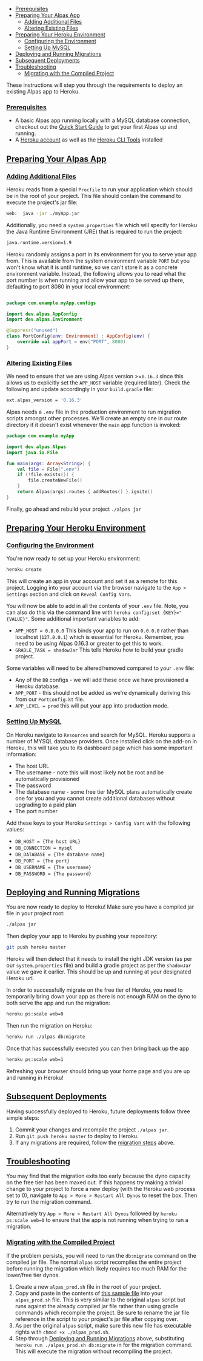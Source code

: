 - [Prerequisites](#prerequsities)
- [Preparing Your Alpas App](#preparing-your-alpas-app)
    - [Adding Additional Files](#adding-additional-files)
    - [Altering Existing Files](#altering-existing-files)
- [Preparing Your Heroku Environment](#preparing-your-heroku-environment)
    - [Configuring the Environment](#configuring-the-environment)
    - [Setting Up MySQL](#setting-up-mysql)
- [Deploying and Running Migrations](#deploying-and-running-migrations)
- [Subsequent Deployments](#subsequent-deployments)
- [Troubleshooting](#troubleshooting)
    - [Migrating with the Compiled Project](#migrating-with-the-compiled-project)

These instructions will step you through the requirements to deploy an existing Alpas app to Heroku. 

<a name="prerequsities"></a>
### [Prerequisites](#prerequsities)

<div class="sublist">

* A basic Alpas app running locally with a MySQL database connection, checkout out the [Quick Start Guide](https://alpas.dev/docs/quick-start-guide-todo-list) to get your first Alpas up and running. 
* A [Heroku account](https://heroku.com/) as well as the [Heroku CLI Tools](https://devcenter.heroku.com/articles/heroku-cli) installed

</div>

<a name="preparing-your-alpas-app"></a>
## [Preparing Your Alpas App](#preparing-your-alpas-app)

<a name="adding-additional-files"></a>
### [Adding Additional Files](#adding-additional-files)

Heroku reads from a special `Procfile` to run your application which should be in the root of your project.  This file should contain the command to execute the project's jar file:

<span class="line-numbers" data-start="1" data-file="Procfile">

```bash
web:  java -jar ./myApp.jar
```
</span>

Additionally, you need a `system.properties` file which will specify for Heroku the Java Runtime Environment (JRE) that is required to run the project:

<span class="line-numbers" data-start="1" data-file="system.properties">

```bash
java.runtime.version=1.9
```
</span>

Heroku randomly assigns a port in its environment for you to serve your app from. This is available from the system environment variable `PORT` but you won't know what it is until runtime, so we can't store it as a concrete environment variable.  Instead, the following allows you to read what the port number is when running and allow your app to be served up there, defaulting to port 8080 in your local environment:

<span class="line-numbers" data-start="1" data-file="src/main/kotlin/configs/PortConfig.kt">

```kotlin

package com.example.myApp.configs

import dev.alpas.AppConfig
import dev.alpas.Environment

@Suppress("unused")
class PortConfig(env: Environment) : AppConfig(env) {
    override val appPort = env("PORT", 8080)
}
```

</span>

<a name="altering-existing-files"></a>
### [Altering Existing Files](#altering-existing-files)

We need to ensure that we are using Alpas version >=`0.16.3` since this allows us to explicitly set the `APP_HOST` variable
(required later). Check the following and update accordingly in your `build.gradle` file:

<span class="line-numbers" data-start="1" data-file="build.gradle">

```bash
ext.alpas_version = '0.16.3'
```
</span>

Alpas needs a `.env` file in the production environment to run migration scripts amongst other processes. We'll create an empty one in our route directory if it doesn't exist whenever the `main` app function is invoked:

<span class="line-numbers" data-start="1" data-file="src/main/kotlin/start.kt">

```kotlin
package com.example.myApp

import dev.alpas.Alpas
import java.io.File

fun main(args: Array<String>) {
    val file = File(".env")
    if (!file.exists()) {
        file.createNewFile()
    }
    return Alpas(args).routes { addRoutes() }.ignite()
}
```
</span>

Finally, go ahead and rebuild your project `./alpas jar` <span class="clipboard" data-clipboard-text='./alpas jar'></span>

<a name="preparing-your-heroku-environment"></a>
## [Preparing Your Heroku Environment](#preparing-your-heroku-environment)

<a name="configuring-the-environment"></a>
### [Configuring the Environment](#configuring-the-environment)

You're now ready to set up your Heroku environment:

```bash
heroku create
```

This will create an app in your account and set it as a remote for this project. Logging into your account via the browser
navigate to the `App > Settings` section and click on `Reveal Config Vars`.
 
You will now be able to add in all the contents of your `.env` file. Note, you can also do this via the command line with `heroku config:set {KEY}="{VALUE}"`. Some additional important variables to add:

<div class="sublist">
 
* `APP_HOST = 0.0.0.0` This binds your app to run on `0.0.0.0` rather than localhost (`127.0.0.1`) which is essential for Heroku. Remember, you need to be using Alpas 0.16.3 or greater to get this to work.
* `GRADLE_TASK = shadowJar` This tells Heroku how to build your gradle project.

</div>

Some variables will need to be altered/removed compared to your `.env` file:

<div class="sublist">

* Any of the `DB` configs - we will add these once we have provisioned a Heroku database.
* `APP_PORT` - this should not be added as we're dynamically deriving this from our `PortConfig.kt` file.
* `APP_LEVEL = prod` this will put your app into production mode.

</div>

<a name="setting-up-mysql"></a>
### [Setting Up MySQL](#setting-up-mysql)

On Heroku navigate to `Resources` and search for MySQL.  Heroku supports a number of MYSQL database providers. Once installed click on the add-on in Heroku, this will take you to its dashboard page which has some important information:

<div class="sublist">

* The host URL
* The username - note this will most likely not be root and be automatically provisioned
* The password
* The database name - some free tier MySQL plans automatically create one for you and you cannot create additional databases without upgrading to a paid plan
* The port number

</div>

Add these keys to your Heroku `Settings > Config Vars` with the following values:

<div class="sublist">

* `DB_HOST = {The host URL}`
* `DB_CONNECTION = mysql`
* `DB_DATABASE = {The database name}`
* `DB_PORT = {The port}`
* `DB_USERNAME = {The username}`
* `DB_PASSWORD = {The password}`

</div>

<a name="deploying-and-running-migrations"></a>
## [Deploying and Running Migrations](#deploying-and-running-migrations)

You are now ready to deploy to Heroku!  Make sure you have a compiled jar file in your project root:

```bash
./alpas jar
```

Then deploy your app to Heroku by pushing your repository:

```bash
git push heroku master
```

Heroku will then detect that it needs to install the right JDK version (as per our `system.properties` file) and build a gradle project as per the `shadowJar` value we gave it earlier. This should be up and running at your designated Heroku url.

In order to successfully migrate on the free tier of Heroku, you need to temporarily bring down your app as there is not enough RAM on the dyno to both serve the app and run the migration:

```bash
heroku ps:scale web=0
```

Then run the migration on Heroku:

```bash
heroku run ./alpas db:migrate
```

Once that has successfully executed you can then bring back up the app

```bash
heroku ps:scale web=1
```

Refreshing your browser should bring up your home page and you are up and running in Heroku!

<a name="subsequent-deployments"></a>
## [Subsequent Deployments](#subsequent-deployments)

Having successfully deployed to Heroku, future deployments follow three simple steps:

<div class="ordered-list">

1. Commit your changes and recompile the project `./alpas jar`<span class="clipboard" data-clipboard-text='./alpas jar'></span>.
2. Run `git push heroku master`<span class="clipboard" data-clipboard-text='git push heroku master'></span> to deploy to Heroku.
3. If any migrations are required, follow the [migration steps](#deploying-and-running-migrations) above.

</div>

<a name="troubleshooting"></a>
## [Troubleshooting](#troubleshooting)

You may find that the migration exits too early because the dyno capacity on the free tier has been maxed out.  If this happens try making a trivial change to your project to force a new deploy (with the Heroku web process set to 0), navigate to `App > More > Restart All Dynos` to reset the box.  Then try to run the migration command.

Alternatively try `App > More > Restart All Dynos` followed by `heroku ps:scale web=0`<span class="clipboard" data-clipboard-text='heroku ps:scale web=0'></span> to ensure that the app is not running when trying to run a migration.

### [Migrating with the Compiled Project](#migrating-with-the-compiled-project)

If the problem persists, you will need to run the `db:migrate` command on the compiled jar file.  The normal `alpas` script recompiles the entire project before running the migration which likely requires too much RAM for the lower/free tier dynos.

<div class="ordered-list">

1. Create a new `alpas_prod.sh` file in the root of your project.
2. Copy and paste in the contents of [this sample file](https://gist.github.com/GideonBrimleaf/fb57c60f5b10c547d0f88468d4aaa9ad) into your `alpas_prod.sh` file.  This is very similar to the original `alpas` script but runs against the already compiled jar file rather than using gradle commands which recompile the project. Be sure to rename the jar file reference in the script to your project's jar file after copying over. 
3. As per the original `alpas` script, make sure this new file has executable rights with `chmod +x ./alpas_prod.sh`<span class="clipboard" data-clipboard-text='chmod +x ./alpas_prod.sh'></span>.
4. Step through [Deploying and Running Migrations](#deploying-and-running-migrations) above, substituting `heroku run ./alpas_prod.sh db:migrate`<span class="clipboard" data-clipboard-text='heroku run ./alpas_prod.sh db:migrate'></span> in for the migration command.  This will execute the migration without recompiling the project. 

</div>